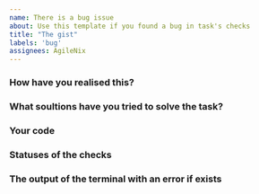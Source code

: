 ```yaml
---
name: There is a bug issue
about: Use this template if you found a bug in task's checks
title: "The gist"
labels: 'bug'
assignees: AgileNix
---
```


### How have you realised this?

### What soultions have you tried to solve the task?

### Your code
<!--
Use [markdown](https://guides.github.com/features/mastering-markdown/#GitHub-flavored-markdown) to hightlight the code
-->

### Statuses of the checks

### The output of the terminal with an error if exists
